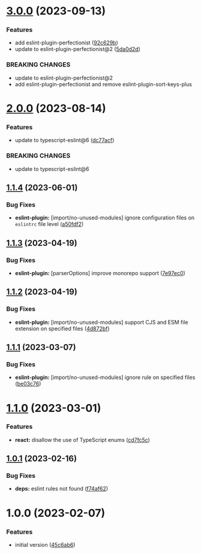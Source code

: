 # [3.0.0](https://github.com/Boehringer-Ingelheim/eslint-config/compare/v2.0.0...v3.0.0) (2023-09-13)


### Features

* add eslint-plugin-perfectionist ([92c629b](https://github.com/Boehringer-Ingelheim/eslint-config/commit/92c629bf8c11205e2204b598eb3c951546edd9af))
* update to eslint-plugin-perfectionist@2 ([5da0d2d](https://github.com/Boehringer-Ingelheim/eslint-config/commit/5da0d2dc1fb1c17c0da6230582d687dab60c019b))


### BREAKING CHANGES

* update to eslint-plugin-perfectionist@2
* add eslint-plugin-perfectionist and remove eslint-plugin-sort-keys-plus

# [2.0.0](https://github.com/Boehringer-Ingelheim/eslint-config/compare/v1.1.4...v2.0.0) (2023-08-14)


### Features

* update to typescript-eslint@6 ([dc77acf](https://github.com/Boehringer-Ingelheim/eslint-config/commit/dc77acf4b8427ec36c8e42711abf86cf2ee73066))


### BREAKING CHANGES

* update to typescript-eslint@6

## [1.1.4](https://github.com/Boehringer-Ingelheim/eslint-config/compare/v1.1.3...v1.1.4) (2023-06-01)


### Bug Fixes

* **eslint-plugin:** [import/no-unused-modules] ignore configuration files on `eslintrc` file level ([a50fdf2](https://github.com/Boehringer-Ingelheim/eslint-config/commit/a50fdf2447945babf08ede0c21fee971c1d42b22))

## [1.1.3](https://github.com/Boehringer-Ingelheim/eslint-config/compare/v1.1.2...v1.1.3) (2023-04-19)


### Bug Fixes

* **eslint-plugin:** [parserOptions] improve monorepo support ([7e97ec0](https://github.com/Boehringer-Ingelheim/eslint-config/commit/7e97ec031f8df6018b17a9a6a5886f86f03b6df6))

## [1.1.2](https://github.com/Boehringer-Ingelheim/eslint-config/compare/v1.1.1...v1.1.2) (2023-04-19)


### Bug Fixes

* **eslint-plugin:** [import/no-unused-modules] support CJS and ESM file extension on specified files ([4d872bf](https://github.com/Boehringer-Ingelheim/eslint-config/commit/4d872bf16e74ab94eec4911a6dc41b184d5bba06))

## [1.1.1](https://github.com/Boehringer-Ingelheim/eslint-config/compare/v1.1.0...v1.1.1) (2023-03-07)


### Bug Fixes

* **eslint-plugin:** [import/no-unused-modules] ignore rule on specified files ([be03c76](https://github.com/Boehringer-Ingelheim/eslint-config/commit/be03c76474f15a6cb40392fd323d0a994f0daceb))

# [1.1.0](https://github.com/Boehringer-Ingelheim/eslint-config/compare/v1.0.1...v1.1.0) (2023-03-01)


### Features

* **react:** disallow the use of TypeScript enums ([cd7fc5c](https://github.com/Boehringer-Ingelheim/eslint-config/commit/cd7fc5cd1d71d902e814c01b1e0dc8ed2dbd1710))

## [1.0.1](https://github.com/Boehringer-Ingelheim/eslint-config/compare/v1.0.0...v1.0.1) (2023-02-16)


### Bug Fixes

* **deps:** eslint rules not found ([f74af62](https://github.com/Boehringer-Ingelheim/eslint-config/commit/f74af62f8804e58baf90a4cc52450240af0c8d97))

# 1.0.0 (2023-02-07)


### Features

* initial version ([45c6ab6](https://github.com/Boehringer-Ingelheim/eslint-config/commit/45c6ab6d21d9f39ee205dd9c9ab87ae4befb5424))
